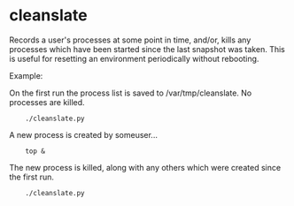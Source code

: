 # cleanslate

Records a user's processes at some point in time, and/or, kills any processes
which have been started since the last snapshot was taken. This is useful for resetting an environment periodically without rebooting.

Example:

On the first run the process list is saved to /var/tmp/cleanslate. No processes are killed.

        ./cleanslate.py

A new process is created by someuser...

        top &

The new process is killed, along with any others which were created since the first run.

        ./cleanslate.py
